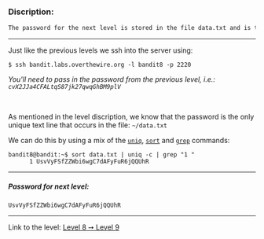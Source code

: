 ### Discription:
```txt
The password for the next level is stored in the file data.txt and is the only line of text that occurs only once
```

---

Just like the previous levels we ssh into the server using:
```shell
$ ssh bandit.labs.overthewire.org -l bandit8 -p 2220
```

_You'll need to pass in the password from the previous level, i.e.: `cvX2JJa4CFALtqS87jk27qwqGhBM9plV`_

<br>


As mentioned in the level discription, we know that the password is the only unique text line that occurs in the file: `~/data.txt`

We can do this by using a mix of the [`uniq`](uniq), [`sort`](sort) and [`grep`](grep) commands:


```shell
bandit8@bandit:~$ sort data.txt | uniq -c | grep "1 "
      1 UsvVyFSfZZWbi6wgC7dAFyFuR6jQQUhR
```

---

##### Password for next level:
    UsvVyFSfZZWbi6wgC7dAFyFuR6jQQUhR

---

Link to the level: [Level 8 ➙ Level 9](https://overthewire.org/wargames/bandit/bandit9.html)


[grep]: https://linux.die.net/man/1/grep
[uniq]: https://linux.die.net/man/1/uniq
[sort]: https://linux.die.net/man/1/sort
